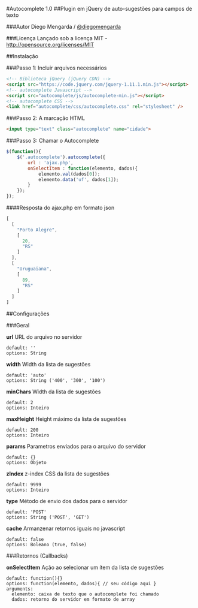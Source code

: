 #Autocomplete 1.0
##Plugin em jQuery de auto-sugestões para campos de texto



###Autor
Diego Mengarda / <a href="http://www.twitter.com/diegomengarda">@diegomengarda</a>

###Licença
Lançado sob a licença MIT - http://opensource.org/licenses/MIT

##Instalação

###Passo 1: Incluir arquivos necessários

```html
<!-- Biblioteca jQuery (jQuery CDN) -->
<script src="https://code.jquery.com/jquery-1.11.1.min.js"></script>
<!-- autocomplete Javascript -->
<script src="autocomplete/js/autocomplete-min.js"></script>
<!-- autocomplete CSS -->
<link href="autocomplete/css/autocomplete.css" rel="stylesheet" />
```

###Passo 2: A marcação HTML

```html
<input type="text" class="autocomplete" name="cidade">
```

###Passo 3: Chamar o Autocomplete

```javascript
$(function(){
	$('.autocomplete').autocomplete({		
		url : 'ajax.php',
		onSelectItem : function(elemento, dados){
		  	elemento.val(dados[0]);
			elemento.data('uf', dados[1]);
		}		
	});
});
```

####Resposta do ajax.php em formato json

```javascript
[
  [
    "Porto Alegre",
    [
      20,
      "RS"
    ]
  ],
  [
    "Uruguaiana",
    [
      89,
      "RS"
    ]
  ]
]
```

##Configurações

###Geral

**url**
URL do arquivo no servidor
```
default: ''
options: String 
```

**width**
Width da lista de sugestões
```
default: 'auto'
options: String ('400', '300', '100')
```

**minChars**
Width da lista de sugestões
```
default: 2
options: Inteiro
```

**maxHeight**
Height máximo da lista de sugestões
```
default: 200
options: Inteiro
```

**params**
Parametros enviados para o arquivo do servidor
```
default: {}
options: Objeto
```

**zIndex**
z-index CSS da lista de sugestões
```
default: 9999
options: Inteiro
```

**type**
Método de envio dos dados para o servidor
```
default: 'POST'
options: String ('POST', 'GET')
```

**cache**
Armanzenar retornos iguais no javascript
```
default: false
options: Boleano (true, false)
```

###Retornos (Callbacks)

**onSelectItem**
Ação ao selecionar um ítem da lista de sugestões
```
default: function(){}
options: function(elemento, dados){ // seu código aqui }
arguments:
  elemento: caixa de texto que o autocomplete foi chamado
  dados: retorno do servidor em formato de array
```
